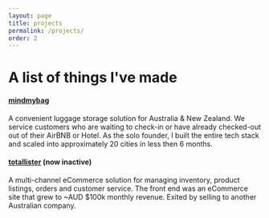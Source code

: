 ```yaml
---
layout: page
title: projects
permalink: /projects/
order: 2
---
```


# A list of things I've made

<h4><a href="https://mindmybag.com">mindmybag</a></h4>
<p>A convenient luggage storage solution for Australia & New Zealand. We service customers who are waiting to check-in or have already checked-out out of their AirBNB or Hotel. As the solo founder, I built the entire tech stack and scaled into approximately 20 cities in less then 6 months.</p>

<h4><a href=".">totallister</a> (now inactive)</h4>
<p>A multi-channel eCommerce solution for managing inventory, product listings, orders and customer service. The front end was an eCommerce site that grew to ~AUD $100k monthly revenue. Exited by selling to another Australian company.</p>